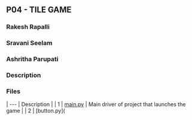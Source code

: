 ## P04 - TILE GAME

### Rakesh Rapalli
### Sravani Seelam
### Ashritha Parupati

### Description

### Files
 
| --- | Description                             |
|  1  | [main.py](https://github.com/ashrithap02/5443-2D-Parupati/blob/main/Assignments/P04/main.py) | Main driver of project that launches the game |
|  2  | [button.py](
